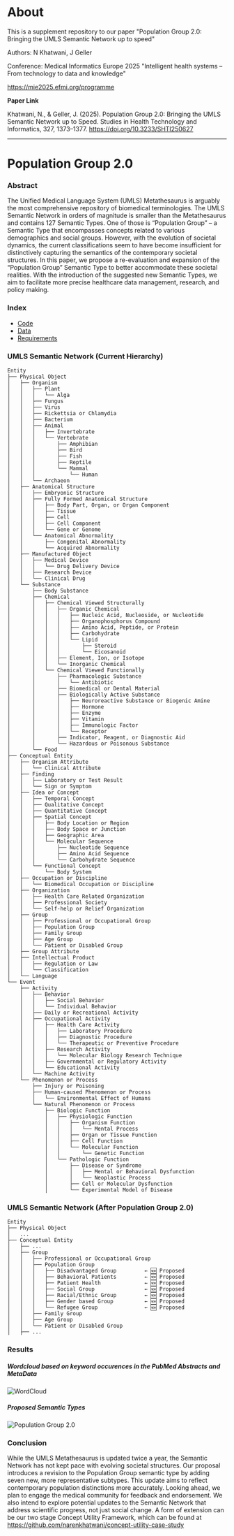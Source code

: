 # About 
This is a supplement repository to our paper "Population Group 2.0: Bringing the UMLS Semantic Network up to speed"

Authors: N Khatwani, J Geller

Conference: Medical Informatics Europe 2025 "Intelligent health systems – From technology to data and knowledge" 

https://mie2025.efmi.org/programme

**Paper Link**

Khatwani, N., & Geller, J. (2025). Population Group 2.0: Bringing the UMLS Semantic Network up to Speed. Studies in Health Technology and Informatics, 327, 1373–1377. https://doi.org/10.3233/SHTI250627

--------------------------------------
# Population Group 2.0

### Abstract
The Unified Medical Language System (UMLS) Metathesaurus is
arguably the most comprehensive repository of biomedical terminologies. The
UMLS Semantic Network in orders of magnitude is smaller than the Metathesaurus
and contains 127 Semantic Types. One of those is “Population Group” – a Semantic
Type that encompasses concepts related to various demographics and social groups.
However, with the evolution of societal dynamics, the current classifications seem
to have become insufficient for distinctively capturing the semantics of the
contemporary societal structures. In this paper, we propose a re-evaluation and
expansion of the “Population Group” Semantic Type to better accommodate these
societal realities. With the introduction of the suggested new Semantic Types, we
aim to facilitate more precise healthcare data management, research, and policy
making.

### Index

- [Code](https://github.com/narenkhatwani/population-group-2.0/tree/main/code)
- [Data](https://github.com/narenkhatwani/population-group-2.0/tree/main/data)
- [Requirements](https://github.com/narenkhatwani/population-group-2.0/tree/main/requirements)



### UMLS Semantic Network (Current Hierarchy)
```
Entity
├── Physical Object
│   ├── Organism
│   │   ├── Plant
│   │   │   └── Alga
│   │   ├── Fungus
│   │   ├── Virus
│   │   ├── Rickettsia or Chlamydia
│   │   ├── Bacterium
│   │   ├── Animal
│   │   │   ├── Invertebrate
│   │   │   └── Vertebrate
│   │   │       ├── Amphibian
│   │   │       ├── Bird
│   │   │       ├── Fish
│   │   │       ├── Reptile
│   │   │       └── Mammal
│   │   │           └── Human
│   │   └── Archaeon
│   ├── Anatomical Structure
│   │   ├── Embryonic Structure
│   │   ├── Fully Formed Anatomical Structure
│   │   │   ├── Body Part, Organ, or Organ Component
│   │   │   ├── Tissue
│   │   │   ├── Cell
│   │   │   ├── Cell Component
│   │   │   └── Gene or Genome
│   │   └── Anatomical Abnormality
│   │       ├── Congenital Abnormality
│   │       └── Acquired Abnormality
│   ├── Manufactured Object
│   │   ├── Medical Device
│   │   │   └── Drug Delivery Device
│   │   ├── Research Device
│   │   └── Clinical Drug
│   └── Substance
│       ├── Body Substance
│       ├── Chemical
│       │   ├── Chemical Viewed Structurally
│       │   │   ├── Organic Chemical
│       │   │   │   ├── Nucleic Acid, Nucleoside, or Nucleotide
│       │   │   │   ├── Organophosphorus Compound
│       │   │   │   ├── Amino Acid, Peptide, or Protein
│       │   │   │   ├── Carbohydrate
│       │   │   │   └── Lipid
│       │   │   │       ├── Steroid
│       │   │   │       └── Eicosanoid
│       │   │   ├── Element, Ion, or Isotope
│       │   │   └── Inorganic Chemical
│       │   └── Chemical Viewed Functionally
│       │       ├── Pharmacologic Substance
│       │       │   └── Antibiotic
│       │       ├── Biomedical or Dental Material
│       │       ├── Biologically Active Substance
│       │       │   ├── Neuroreactive Substance or Biogenic Amine
│       │       │   ├── Hormone
│       │       │   ├── Enzyme
│       │       │   ├── Vitamin
│       │       │   ├── Immunologic Factor
│       │       │   └── Receptor
│       │       ├── Indicator, Reagent, or Diagnostic Aid
│       │       └── Hazardous or Poisonous Substance
│       └── Food
├── Conceptual Entity
│   ├── Organism Attribute
│   │   └── Clinical Attribute
│   ├── Finding
│   │   ├── Laboratory or Test Result
│   │   └── Sign or Symptom
│   ├── Idea or Concept
│   │   ├── Temporal Concept
│   │   ├── Qualitative Concept
│   │   ├── Quantitative Concept
│   │   ├── Spatial Concept
│   │   │   ├── Body Location or Region
│   │   │   ├── Body Space or Junction
│   │   │   ├── Geographic Area
│   │   │   └── Molecular Sequence
│   │   │       ├── Nucleotide Sequence
│   │   │       ├── Amino Acid Sequence
│   │   │       └── Carbohydrate Sequence
│   │   └── Functional Concept
│   │       └── Body System
│   ├── Occupation or Discipline
│   │   └── Biomedical Occupation or Discipline
│   ├── Organization
│   │   ├── Health Care Related Organization
│   │   ├── Professional Society
│   │   └── Self-help or Relief Organization
│   ├── Group
│   │   ├── Professional or Occupational Group
│   │   ├── Population Group
│   │   ├── Family Group
│   │   ├── Age Group
│   │   └── Patient or Disabled Group
│   ├── Group Attribute
│   ├── Intellectual Product
│   │   ├── Regulation or Law
│   │   └── Classification
│   └── Language
└── Event
    ├── Activity
    │   ├── Behavior
    │   │   ├── Social Behavior
    │   │   └── Individual Behavior
    │   ├── Daily or Recreational Activity
    │   ├── Occupational Activity
    │   │   ├── Health Care Activity
    │   │   │   ├── Laboratory Procedure
    │   │   │   ├── Diagnostic Procedure
    │   │   │   └── Therapeutic or Preventive Procedure
    │   │   ├── Research Activity
    │   │   │   └── Molecular Biology Research Technique
    │   │   ├── Governmental or Regulatory Activity
    │   │   └── Educational Activity
    │   └── Machine Activity
    └── Phenomenon or Process
        ├── Injury or Poisoning
        ├── Human-caused Phenomenon or Process
        │   └── Environmental Effect of Humans
        └── Natural Phenomenon or Process
            ├── Biologic Function
            │   ├── Physiologic Function
            │   │   ├── Organism Function
            │   │   │   └── Mental Process
            │   │   ├── Organ or Tissue Function
            │   │   ├── Cell Function
            │   │   └── Molecular Function
            │   │       └── Genetic Function
            │   └── Pathologic Function
            │       ├── Disease or Syndrome
            │       │   ├── Mental or Behavioral Dysfunction
            │       │   └── Neoplastic Process
            │       ├── Cell or Molecular Dysfunction
            │       └── Experimental Model of Disease
```
            
### UMLS Semantic Network (After Population Group 2.0)

```
Entity
├── Physical Object
│   ...
├── Conceptual Entity
│   ├── ...
│   ├── Group
│   │   ├── Professional or Occupational Group
│   │   ├── Population Group
│   │   │   ├── Disadvantaged Group         ← 🆕 Proposed
│   │   │   ├── Behavioral Patients         ← 🆕 Proposed
│   │   │   ├── Patient Health              ← 🆕 Proposed
│   │   │   ├── Social Group                ← 🆕 Proposed
│   │   │   ├── Racial/Ethnic Group         ← 🆕 Proposed
│   │   │   ├── Gender based Group          ← 🆕 Proposed
│   │   │   └── Refugee Group               ← 🆕 Proposed
│   │   ├── Family Group
│   │   ├── Age Group
│   │   └── Patient or Disabled Group
│   ├── ...
```

### Results
##### Wordcloud based on keyword occurences in the PubMed Abstracts and MetaData
![WordCloud](https://github.com/narenkhatwani/population-group-2.0/blob/main/img/word_cloud.png)
##### Proposed Semantic Types
![Population Group 2.0](https://github.com/narenkhatwani/population-group-2.0/blob/main/img/tree.png?raw=true)

### Conclusion

While the UMLS Metathesaurus is updated twice a year, the Semantic Network has not kept pace with evolving societal structures. Our proposal introduces a revision to the Population Group semantic type by adding seven new, more representative subtypes. This update aims to reflect contemporary population distinctions more accurately. Looking ahead, we plan to engage the medical community for feedback and endorsement. We also intend to explore potential updates to the Semantic Network that address scientific progress, not just social change. A form of extension can be our two stage Concept Utility Framework, which can be found at https://github.com/narenkhatwani/concept-utility-case-study
